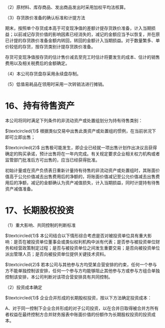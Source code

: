 （2）原材料、库存商品、发出商品发出时采用加权平均法核算。

（3）存货跌价准备的确认标准和计提方法

期末，按照单个存货成本高于可变现净值的差额计提存货跌价准备，计入当期损益；以前减记存货价值的影响因素已经消失的，减记的金额应当予以恢复，并在原已计提的存货跌价准备金额内转回，转回的金额计入当期损益。对于数量繁多、单价较低的存货，按存货类别计提存货跌价准备。

存货可变现净值按存货的估计售价减去至完工时估计将要发生的成本、估计的销售费用以及相关税费后的金额确定。

（4）本公司存货盘存采用永续盘存制。

（5）低值易耗品在领用时采用一次转销法进行摊销。

# 16、持有待售资产

本公司将同时满足下列条件的非流动资产或处置组划分为持有待售类别：

$\textcircled{1}$ 根据类似交易中出售此类资产或处置组的惯例，在当前状况下即可立即出售；

$\textcircled{2}$ 出售极可能发生，即企业已经就一项出售计划作出决议且获得确定的购买承诺，预计出售将在一年内完成。有关规定要求企业相关权力机构或者监管部门批准后方可出售的，应当已经获得批准。

初始计量或在资产负债表日重新计量持有待售的非流动资产或处置组时，其账面价值高于公允价值减去出售费用后的净额的，将账面价值减记至公允价值减去出售费用后的净额，减记的金额确认为资产减值损失，计入当期损益，同时计提持有待售资产减值准备。

# 17、长期股权投资

（1）重大影响、共同控制的判断标准

$\textcircled{1}$ 本公司结合以下情形综合考虑是否对被投资单位具有重大影响：是否在被投资单位董事会或类似权利机构中派有代表；是否参与被投资单位财务和经营政策制定过程；是否与被投资单位之间发生重要交易；是否向被投资单位派出管理人员；是否向被投资单位提供关键技术资料。

$\textcircled{2}$ 若本公司与其他参与方均受某合营安排的约束，任何一个参与方不能单独控制该安排，任何一个参与方均能够阻止其他参与方或参与方组合单独控制该安排，本公司判断对该项合营安排具有共同控制。

（2）投资成本确定

$\textcircled{1}$ 企业合并形成的长期股权投资，按以下方法确定投资成本：

A、对于同一控制下企业合并形成的对子公司投资，以在合并日取得被合并方所有者权益在最终控制方合并财务报表中账面价值的份额作为长期股权投资的投资成本。